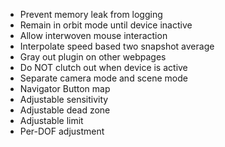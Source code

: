 - Prevent memory leak from logging
- Remain in orbit mode until device inactive
- Allow interwoven mouse interaction
- Interpolate speed based two snapshot average
- Gray out plugin on other webpages
- Do NOT clutch out when device is active
- Separate camera mode and scene mode
- Navigator Button map
- Adjustable sensitivity
- Adjustable dead zone
- Adjustable limit
- Per-DOF adjustment
